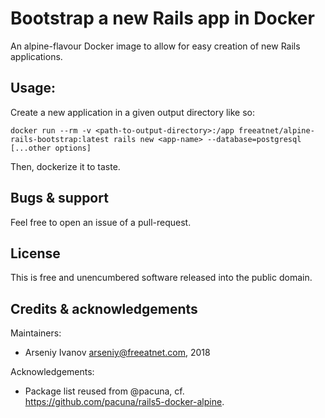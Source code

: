 # Bootstrap a new Rails app in Docker

An alpine-flavour Docker image to allow for easy creation of new Rails applications.

## Usage:
Create a new application in a given output directory like so:

```
docker run --rm -v <path-to-output-directory>:/app freeatnet/alpine-rails-bootstrap:latest rails new <app-name> --database=postgresql [...other options]
```

Then, dockerize it to taste.

## Bugs & support
Feel free to open an issue of a pull-request.

## License
This is free and unencumbered software released into the public domain.

## Credits & acknowledgements
Maintainers:
* Arseniy Ivanov <arseniy@freeatnet.com>, 2018

Acknowledgements:
* Package list reused from @pacuna, cf. https://github.com/pacuna/rails5-docker-alpine.

